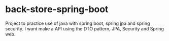 # back-store-spring-boot
Project to practice use of java with spring boot, spring jpa and spring security.
I want make a API using the DTO pattern, JPA, Security and Spring web.
